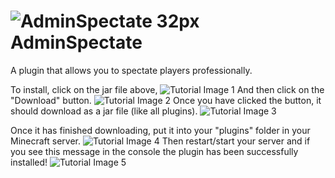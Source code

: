 # ![AdminSpectate 32px](https://user-images.githubusercontent.com/106276172/170436339-1b2d3955-e938-4220-88ef-b4a113fffbda.png) AdminSpectate
A plugin that allows you to spectate players professionally.

To install, click on the jar file above,
![Tutorial Image 1](https://user-images.githubusercontent.com/106276172/170437684-3aa43ee8-cfc6-4ccb-a3b1-e4ab3a221332.png)
And then click on the "Download" button.
![Tutorial Image 2](https://user-images.githubusercontent.com/106276172/170437699-02119002-3506-4fb8-8b97-e2ca304c082f.png)
Once you have clicked the button, it should download as a jar file (like all plugins).
![Tutorial Image 3](https://user-images.githubusercontent.com/106276172/170438875-aae0259f-221c-49f9-9750-5de4b4858d84.png)

Once it has finished downloading, put it into your "plugins" folder in your Minecraft server.
![Tutorial Image 4](https://user-images.githubusercontent.com/106276172/170440314-77e8e214-0b5e-4a38-92e6-da91aec16391.png)
Then restart/start your server and if you see this message in the console the plugin has been successfully installed!
![Tutorial Image 5](https://user-images.githubusercontent.com/106276172/170440107-eb2a4320-ef94-44ff-8a51-c2cfa18ec626.png)
